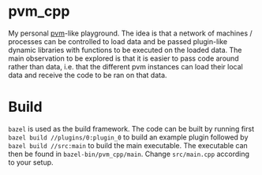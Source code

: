 # pvm_cpp

My personal [pvm](https://en.wikipedia.org/wiki/Parallel_Virtual_Machine)-like playground.
The idea is that a network of machines / processes can be controlled to load data and be passed plugin-like dynamic libraries with functions to be executed on the loaded data.
The main observation to be explored is that it is easier to pass code around rather than data, i.e. that the different pvm instances can load their local data and receive the code to be ran on that data.

# Build
`bazel` is used as the build framework.
The code can be built by running first `bazel build //plugins/0:plugin_0` to build an example plugin followed by `bazel build //src:main` to build the main executable.
The executable can then be found in `bazel-bin/pvm_cpp/main`. Change `src/main.cpp` according to your setup.
